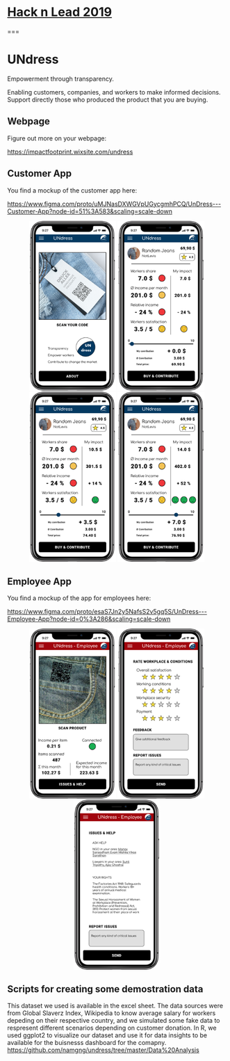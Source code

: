 # [Hack n Lead 2019](https://womenplusplus.ch/hacknlead)

===

# UNdress
Empowerment through transparency.

Enabling customers, companies, and workers to make informed decisions. Support directly those who produced the product that you are buying.
 


## Webpage
Figure out more on your webpage: 

https://impactfootprint.wixsite.com/undress


## Customer App
You find a mockup of the customer app here:

https://www.figma.com/proto/uMJNasDXWGVpUGycgmhPCQ/UnDress---Customer-App?node-id=51%3A583&scaling=scale-down

<p align="center">
  <img src="/Screenshots%20UNdress%20App/1_UNdress.png" width="200" title="UNdress start page">
  <img src="/Screenshots%20UNdress%20App/2_UNdress.png" width="200" title="UNdress dashboard 1">
  <img src="/Screenshots%20UNdress%20App/3_UNdress.png" width="200" title="UNdress dashboard 2">
  <img src="/Screenshots%20UNdress%20App/4_UNdress.png" width="200" title="UNdress dashboard 3">
</p>

## Employee App
You find a mockup of the app for employees here:

https://www.figma.com/proto/esaS7Jn2y5NafsS2v5gq5S/UnDress---Employee-App?node-id=0%3A286&scaling=scale-down

<p align="center">
  <img src="/Screenshots%20UNdress%20App/1_UNdress_Employee.png" width="200" title="UNdress employee start page">
  <img src="/Screenshots%20UNdress%20App/2_UNdress_Employee.png" width="200" title="UNdress employee dashboard 1">
  <img src="/Screenshots%20UNdress%20App/3_UNdress_Employee.png" width="200" title="UNdress employee dashboard 2">
</p>


## Scripts for creating some demostration data
This dataset we used is available in the excel sheet.
The data sources were from Global Slaverz Index, Wikipedia to know average salary for workers depeding on their respective country, and we simulated some fake data to respresent different scenarios depending on customer donation. 
In R, we used ggplot2 to visualize our dataset and use it for data insights to be available for the buisnesss dashboard for the comapny.
https://github.com/namgng/undress/tree/master/Data%20Analysis
